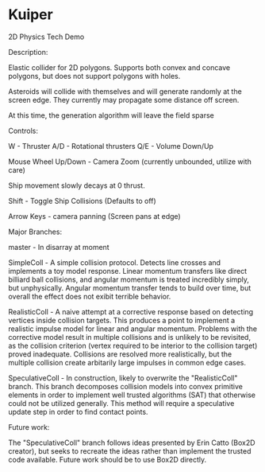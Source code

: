 # Kuiper

2D Physics Tech Demo

Description:

Elastic collider for 2D polygons. Supports both convex and concave polygons, but does not support polygons with holes.

Asteroids will collide with themselves and will generate randomly at the screen edge. They currently may propagate some distance off screen.

At this time, the generation algorithm will leave the field sparse

Controls:

W - Thruster
A/D - Rotational thrusters
Q/E - Volume Down/Up

Mouse Wheel Up/Down - Camera Zoom (currently unbounded, utilize with care)

Ship movement slowly decays at 0 thrust.

Shift - Toggle Ship Collisions (Defaults to off)

Arrow Keys - camera panning (Screen pans at edge)


Major Branches:

master - In disarray at moment

SimpleColl - A simple collision protocol. Detects line crosses and implements a toy model response. Linear momentum transfers like direct billiard ball collisions, and angular momentum is treated incredibly simply, but unphysically. Angular momentum transfer tends to build over time, but overall the effect does not exibit terrible behavior.

RealisticColl - A naive attempt at a corrective response based on detecting vertices inside collision targets. This produces a point to implement a realistic impulse model for linear and angular momentum. Problems with the corrective model result in multiple collisions and is unlikely to be revisited, as the collision criterion (vertex required to be interior to the collision target) proved inadequate. Collisions are resolved more realistically, but the multiple collision create arbitarily large impulses in common edge cases.

SpeculativeColl - In construction, likely to overwrite the "RealisticColl" branch. This branch decomposes collision models into convex primitive elements in order to implement well trusted algorithms (SAT) that otherwise could not be utilized generally. This method will require a speculative update step in order to find contact points.

Future work:

The "SpeculativeColl" branch follows ideas presented by Erin Catto (Box2D creator), but seeks to recreate the ideas rather than implement the trusted code available. Future work should be to use Box2D directly.
